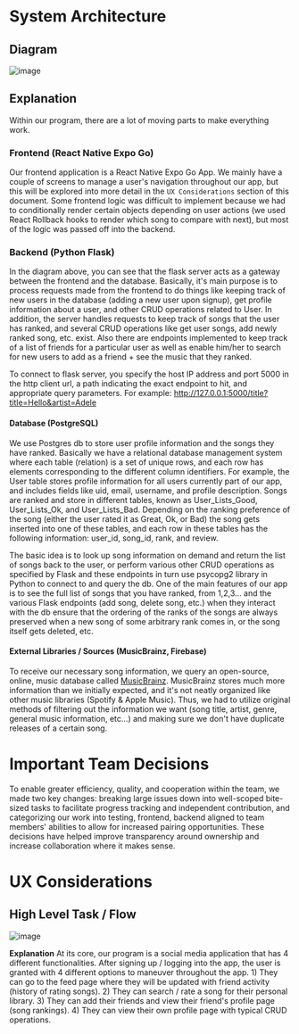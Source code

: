 # System Architecture
## Diagram
![image](https://github.com/ucsb-cs148-w24/project-pj11-songrater/assets/61306390/9151f2ed-c855-4b51-8457-8af9e1afd4f5)


## Explanation
Within our program, there are a lot of moving parts to make everything work. 

### Frontend (React Native Expo Go)
Our frontend application is a React Native Expo Go App. We mainly have a couple of screens to manage a user's navigation throughout our app, but this will be explored into more detail in the `UX Considerations` section of this document. Some frontend logic was difficult to implement because we had to conditionally render certain objects depending on user actions (we used React Rollback hooks to render which song to compare with next), but most of the logic was passed off into the backend.

### Backend (Python Flask)
In the diagram above, you can see that the flask server acts as a gateway between the frontend and the database. Basically, it's main purpose is to process requests made from the frontend to do things like keeping track of new users in the database (adding a new user upon signup), get profile information about a user, and other CRUD operations related to User. In addition, the server handles requests to keep track of songs that the user has ranked, and several CRUD operations like get user songs, add newly ranked song, etc. exist. Also there are endpoints implemented to keep track of a list of friends for a particular user as well as enable him/her to search for new users to add as a friend + see the music that they ranked.

To connect to flask server, you specify the host IP address and port 5000 in the http client url, a path indicating the exact endpoint to hit, and appropriate query parameters. For example: http://127.0.0.1:5000/title?title=Hello&artist=Adele

#### Database (PostgreSQL)
We use Postgres db to store user profile information and the songs they have ranked. Basically we have a relational database management system where each table (relation) is a set of unique rows, and each row has elements corresponding to the different column identifiers. For example, the User table stores profile information for all users currently part of our app, and includes fields like uid, email, username, and profile description. Songs are ranked and store in different tables, known as User_Lists_Good, User_Lists_Ok, and User_Lists_Bad. Depending on the ranking preference of the song (either the user rated it as Great, Ok, or Bad) the song gets inserted into one of these tables, and each row in these tables has the following information: user_id, song_id, rank, and review.

The basic idea is to look up song information on demand and return the list of songs back to the user, or perform various other CRUD operations as specified by Flask and these endpoints in turn use psycopg2 library in Python to connect to and query the db. One of the main features of our app is to see the full list of songs that you have ranked, from 1,2,3... and the various Flask endpoints (add song, delete song, etc.) when they interact with the db ensure that the ordering of the ranks of the songs are always preserved when a new song of some arbitrary rank comes in, or the song itself gets deleted, etc.

#### External Libraries / Sources (MusicBrainz, Firebase)
To receive our necessary song information, we query an open-source, online, music database called [MusicBrainz](https://musicbrainz.org/). MusicBrainz stores much more information than we initially expected, and it's not neatly organized like other music libraries (Spotify & Apple Music). Thus, we had to utilize original methods of filtering out the information we want (song title, artist, genre, general music information, etc...) and making sure we don't have duplicate releases of a certain song. 

# Important Team Decisions
To enable greater efficiency, quality, and cooperation within the team, we made two key changes: breaking large issues down into well-scoped bite-sized tasks to facilitate progress tracking and independent contribution, and categorizing our work into testing, frontend, backend aligned to team members' abilities to allow for increased pairing opportunities. These decisions have helped improve transparency around ownership and increase collaboration where it makes sense.
# UX Considerations
## High Level Task / Flow
![image](https://github.com/ucsb-cs148-w24/project-pj11-songrater/assets/61306390/bb7a37c8-f2fc-4d46-b708-7eca5495ea37)


**Explanation**
At its core, our program is a social media application that has 4 different functionalities. After signing up / logging into the app, the user is granted with 4 different options to maneuver throughout the app. 1) They can go to the feed page where they will be updated with friend activity (history of rating songs). 2) They can search / rate a song for their personal library. 3) They can add their friends and view their friend's profile page (song rankings). 4) They can view their own profile page with typical CRUD operations.
